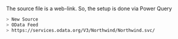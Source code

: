 The source file is a web-link.
So, the setup is done via Power Query 
```sh
> New Source
> OData Feed
> https://services.odata.org/V3/Northwind/Northwind.svc/
```

  
